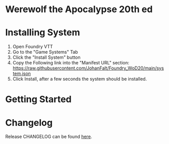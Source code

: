 # Werewolf the Apocalypse 20th ed

# Installing System
1. Open Foundry VTT
2. Go to the "Game Systems" Tab
3. Click the "Install System" button
4. Copy the Following link into the "Manifest URL" section: https://raw.githubusercontent.com/JohanFalt/Foundry_WoD20/main/system.json
5. Click Install, after a few seconds the system should be installed.

# Getting Started

# Changelog
Release CHANGELOG can be found [here](https://github.com/JohanFalt/Foundry_WoD20/wiki/Changelog).
